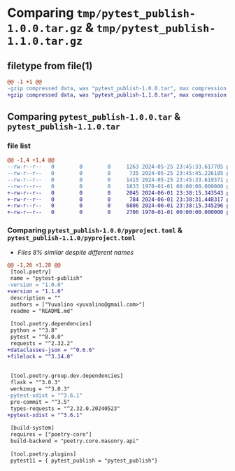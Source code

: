 # Comparing `tmp/pytest_publish-1.0.0.tar.gz` & `tmp/pytest_publish-1.1.0.tar.gz`

## filetype from file(1)

```diff
@@ -1 +1 @@
-gzip compressed data, was "pytest_publish-1.0.0.tar", max compression
+gzip compressed data, was "pytest_publish-1.1.0.tar", max compression
```

## Comparing `pytest_publish-1.0.0.tar` & `pytest_publish-1.1.0.tar`

### file list

```diff
@@ -1,4 +1,4 @@
--rw-r--r--   0        0        0     1263 2024-05-25 23:45:33.617705 pytest_publish-1.0.0/README.md
--rw-r--r--   0        0        0      735 2024-05-25 23:45:45.226185 pytest_publish-1.0.0/pyproject.toml
--rw-r--r--   0        0        0     1415 2024-05-25 23:45:33.619371 pytest_publish-1.0.0/pytest_publish.py
--rw-r--r--   0        0        0     1833 1970-01-01 00:00:00.000000 pytest_publish-1.0.0/PKG-INFO
+-rw-r--r--   0        0        0     2045 2024-06-01 23:38:15.343543 pytest_publish-1.1.0/README.md
+-rw-r--r--   0        0        0      784 2024-06-01 23:38:31.448317 pytest_publish-1.1.0/pyproject.toml
+-rw-r--r--   0        0        0     6806 2024-06-01 23:38:15.345296 pytest_publish-1.1.0/pytest_publish.py
+-rw-r--r--   0        0        0     2706 1970-01-01 00:00:00.000000 pytest_publish-1.1.0/PKG-INFO
```

### Comparing `pytest_publish-1.0.0/pyproject.toml` & `pytest_publish-1.1.0/pyproject.toml`

 * *Files 8% similar despite different names*

```diff
@@ -1,26 +1,28 @@
 [tool.poetry]
 name = "pytest-publish"
-version = "1.0.0"
+version = "1.1.0"
 description = ""
 authors = ["Yuvalino <yuvalino@gmail.com>"]
 readme = "README.md"
 
 [tool.poetry.dependencies]
 python = "^3.8"
 pytest = "^8.0.0"
 requests = "^2.32.2"
+dataclasses-json = "^0.6.6"
+filelock = "^3.14.0"
 
 
 [tool.poetry.group.dev.dependencies]
 flask = "^3.0.3"
 werkzeug = "^3.0.3"
-pytest-xdist = "^3.6.1"
 pre-commit = "^3.5"
 types-requests = "^2.32.0.20240523"
+pytest-xdist = "^3.6.1"
 
 [build-system]
 requires = ["poetry-core"]
 build-backend = "poetry.core.masonry.api"
 
 [tool.poetry.plugins]
 pytest11 = { pytest_publish = "pytest_publish"}
```

